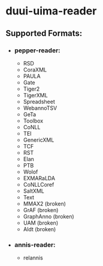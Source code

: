 # duui-uima-reader

## Supported Formats:
- ### pepper-reader:
  - RSD
  - CoraXML
  - PAULA
  - Gate
  - Tiger2
  - TigerXML
  - Spreadsheet
  - WebannoTSV
  - GeTa
  - Toolbox
  - CoNLL
  - TEI
  - GenericXML
  - TCF
  - RST
  - Elan
  - PTB
  - Wolof
  - EXMARaLDA
  - CoNLLCoref
  - SaltXML
  - Text
  - MMAX2 (broken)
  - GrAF (broken)
  - GraphAnno (broken)
  - UAM (broken)
  - Aldt (broken)
 
- ### annis-reader:
  - relannis
